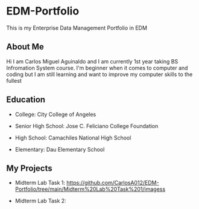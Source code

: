 # EDM-Portfolio
This is my Enterprise Data Management Portfolio in EDM
## About Me

Hi I am Carlos Miguel Aguinaldo and I am currently 1st year taking BS Infromation System course. I'm beginner when it comes to computer and coding but I am still learning and want to improve my computer skills to the fullest

## Education

- College: City College of Angeles

- Senior High School: Jose C. Feliciano College Foundation

- High School: Camachiles National High School

- Elementary: Dau Elementary School

## My Projects

- Midterm Lab Task 1: https://github.com/CarlosA012/EDM-Portfolio/tree/main/Midterm%20Lab%20Task%201/imagess 

- Midterm Lab Task 2:
